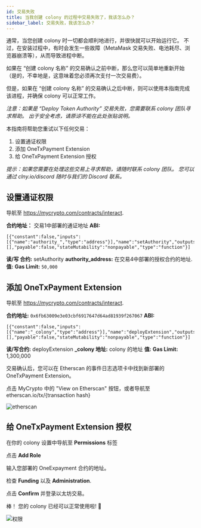 ```yaml
---
id: 交易失败
title: 当我创建 colony 的过程中交易失败了，我该怎么办？
sidebar_label: 交易失败，我该怎么办？
---
```


通常，当您创建 colony 时一切都会顺利地进行，并很快就可以开始运行它。 不过，在安装过程中，有时会发生一些故障（MetaMask 交易失败、电池耗尽、浏览器崩溃等），从而导致进程中断。

如果在 “创建 colony 名称” 的交易确认之前中断，那么您可以简单地重新开始（是的，不幸地是，这意味着您必须再次支付一次交易费）。

但是，如果在 “创建 colony 名称” 的交易确认之后中断，则可以使用本指南完成该进程，并确保 colony 可以正常工作。

*注意：如果是 “Deploy Token Authority” 交易失败，您需要联系 colony 团队寻求帮助。 出于安全考虑，请原谅不能在此处张贴说明。*

本指南将帮助您重试以下任何交易：

1. 设置通证权限
2. 添加 OneTxPayment Extension
3. 给 OneTxPayment Extension 授权

*提示：如果您需要在处理这些交易上寻求帮助，请随时联系 colony 团队。 您可以通过 clny.io/discord 随时与我们的 Discord 联系。*

## 设置通证权限
导航至 https://mycrypto.com/contracts/interact.

**合约地址：** 交易1中部署的通证地址 **ABI:**
```
[{"constant":false,"inputs":[{"name":"authority_","type":"address"}],"name":"setAuthority","outputs":[],"payable":false,"stateMutability":"nonpayable","type":"function"}]
```
**读/写 合约:** setAuthority **authority_address:** 在交易4中部署的授权合约的地址. **值:** **Gas Limit:** `50,000`



## 添加 OneTxPayment Extension
导航至 https://mycrypto.com/contracts/interact.

**合约地址:** `0x6fb63009e3e03cbf6917647d64ad81939f267067` **ABI:**
```
[{"constant":false,"inputs":[{"name":"_colony","type":"address"}],"name":"deployExtension","outputs":[],"payable":false,"stateMutability":"nonpayable","type":"function"}]
```
**读/写合约:** deployExtension **_colony 地址:** colony 的地址 **值:** **Gas Limit:** 1,300,000

交易确认后，您可以在 Etherscan 的事件日志选项卡中找到新部署的OneTxPayment Extension。

点击 MyCrypto 中的 "View on Etherscan" 按钮，或者导航至 etherscan.io/tx/{transaction hash}

![etherscan](assets/failed-transaction/1.png)

## 给 OneTxPayment Extension 授权
在你的 colony 设置中导航至 **Permissions** 标签

点击 **Add Role**

输入您部署的 OneExpayment 合约的地址。

检查 **Funding** 以及 **Administration**.

点击 **Confirm** 并登录以太坊交易。

棒！ 您的 colony 已经可以正常使用啦! 🎉

![权限](assets/failed-transaction/2.png)
